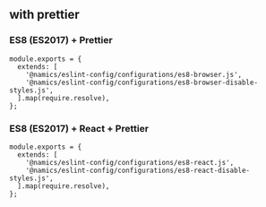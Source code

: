 ## with prettier

### ES8 (ES2017) + Prettier

```
module.exports = {
  extends: [
    '@namics/eslint-config/configurations/es8-browser.js',
    '@namics/eslint-config/configurations/es8-browser-disable-styles.js',
  ].map(require.resolve),
};
```

### ES8 (ES2017) + React + Prettier

```
module.exports = {
  extends: [
    '@namics/eslint-config/configurations/es8-react.js',
    '@namics/eslint-config/configurations/es8-react-disable-styles.js',
  ].map(require.resolve),
};
```
